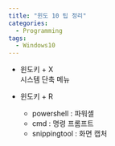 ```yaml
---
title: "윈도 10 팁 정리"
categories:
  - Programming
tags:
  - Windows10
---
```



* 윈도키 + X
<br>시스템 단축 메뉴


* 윈도키 + R
  * powershell : 파워셸
  * cmd : 명령 프롬프트
  * snippingtool : 화면 캡처
